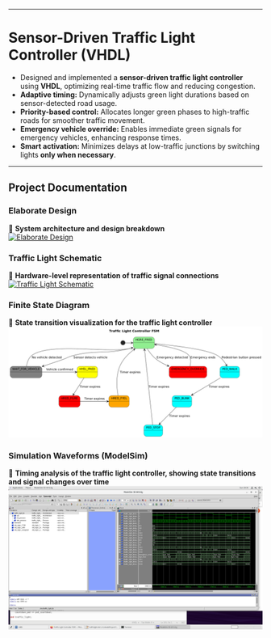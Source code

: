 

---

# Sensor-Driven Traffic Light Controller (VHDL)

- Designed and implemented a **sensor-driven traffic light controller** using **VHDL**, optimizing real-time traffic flow and reducing congestion.  
- **Adaptive timing:** Dynamically adjusts green light durations based on sensor-detected road usage.  
- **Priority-based control:** Allocates longer green phases to high-traffic roads for smoother traffic movement.  
- **Emergency vehicle override:** Enables immediate green signals for emergency vehicles, enhancing response times.  
- **Smart activation:** Minimizes delays at low-traffic junctions by switching lights **only when necessary**.  

---

##  Project Documentation

### Elaborate Design  
📌 **System architecture and design breakdown**  
[![Elaborate Design](https://img.shields.io/badge/View-PDF-blue?style=for-the-badge)](elaboratedesign.pdf)  

### Traffic Light Schematic 
📌 **Hardware-level representation of traffic signal connections**  
[![Traffic Light Schematic](https://img.shields.io/badge/View-PDF-blue?style=for-the-badge)](Traffic%20light%20schematic.pdf)  
###  Finite State Diagram  
📌 **State transition visualization for the traffic light controller**  
![Finite State Diagram](finite%20state%20diagram.png)  

###  Simulation Waveforms (ModelSim) 
📌 **Timing analysis of the traffic light controller, showing state transitions and signal changes over time**  
![Simulation Waveforms](modelsim.png)  

